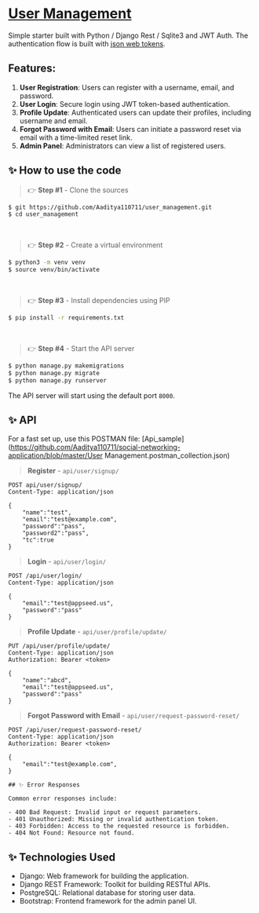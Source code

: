 # [User Management](https://github.com/Aaditya110711/user_management)

Simple starter built with Python / Django Rest / Sqlite3 and JWT Auth. The authentication flow is built with [json web tokens](https://jwt.io).

## Features:

1. **User Registration**: Users can register with a username, email, and password.
2. **User Login**: Secure login using JWT token-based authentication.
3. **Profile Update**: Authenticated users can update their profiles, including username and email.
4. **Forgot Password with Email**: Users can initiate a password reset via email with a time-limited reset link.
5. **Admin Panel**: Administrators can view a list of registered users.

## ✨ How to use the code

> 👉 **Step #1** - Clone the sources

```bash
$ git https://github.com/Aaditya110711/user_management.git
$ cd user_management
```

<br />

> 👉 **Step #2** - Create a virtual environment

```bash
$ python3 -m venv venv
$ source venv/bin/activate
```

<br />

> 👉 **Step #3** - Install dependencies using PIP

```bash
$ pip install -r requirements.txt
```

<br />

> 👉 **Step #4** - Start the API server

```bash
$ python manage.py makemigrations
$ python manage.py migrate
$ python manage.py runserver
```

The API server will start using the default port `8000`.

## ✨ API

For a fast set up, use this POSTMAN file: [Api_sample](https://github.com/Aaditya110711/social-networking-application/blob/master/User Management.postman_collection.json)

> **Register** - `api/user/signup/`

```
POST api/user/signup/
Content-Type: application/json

{
    "name":"test",
    "email":"test@example.com",
    "password":"pass",
    "password2":"pass",
    "tc":true
}
```


> **Login** - `api/user/login/`

```
POST /api/user/login/
Content-Type: application/json

{
    "email":"test@appseed.us",
    "password":"pass"
}
```


> **Profile Update** - `api/user/profile/update/`

```
PUT /api/user/profile/update/
Content-Type: application/json
Authorization: Bearer <token>

{
    "name":"abcd",
    "email":"test@appseed.us",
    "password":"pass"
}
```


> **Forgot Password with Email** - `api/user/request-password-reset/`

```
POST /api/user/request-password-reset/
Content-Type: application/json
Authorization: Bearer <token>

{
    "email":"test@example.com",
}
```

```
## ✨ Error Responses

Common error responses include:

- 400 Bad Request: Invalid input or request parameters.
- 401 Unauthorized: Missing or invalid authentication token.
- 403 Forbidden: Access to the requested resource is forbidden.
- 404 Not Found: Resource not found.
```



## ✨ Technologies Used

- Django: Web framework for building the application.
- Django REST Framework: Toolkit for building RESTful APIs.
- PostgreSQL: Relational database for storing user data.
- Bootstrap: Frontend framework for the admin panel UI.
